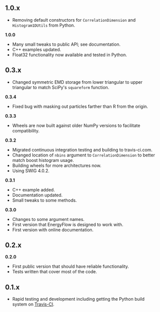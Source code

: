 ## 1.0.x

- Removing default constructors for `CorrelationDimension` and `Histogram1DUtils` from Python.

**1.0.0**

- Many small tweaks to public API; see documentation.
- C++ examples updated.
- Float32 functionality now available and tested in Python.

## 0.3.x

- Changed symmetric EMD storage from lower triangular to upper triangular to match SciPy's `squareform` function.

**0.3.4**

- Fixed bug with masking out particles farther than R from the origin.

**0.3.3**

- Wheels are now built against older NumPy versions to facilitate compatibility.

**0.3.2**

- Migrated continuous integration testing and building to travis-ci.com.
- Changed location of `nbins` argument to `CorrelationDimension` to better match boost histogram usage.
- Building wheels for more architectures now.
- Using SWIG 4.0.2.

**0.3.1**

- C++ example added.
- Documentation updated.
- Small tweaks to some methods.

**0.3.0**

- Changes to some argument names.
- First version that EnergyFlow is designed to work with.
- First version with online documentation.

## 0.2.x

**0.2.0**

- First public version that should have reliable functionality.
- Tests written that cover most of the code.

## 0.1.x

- Rapid testing and development including getting the Python build system on [Travis-CI](https://travis-ci.org/github/pkomiske/Wasserstein).